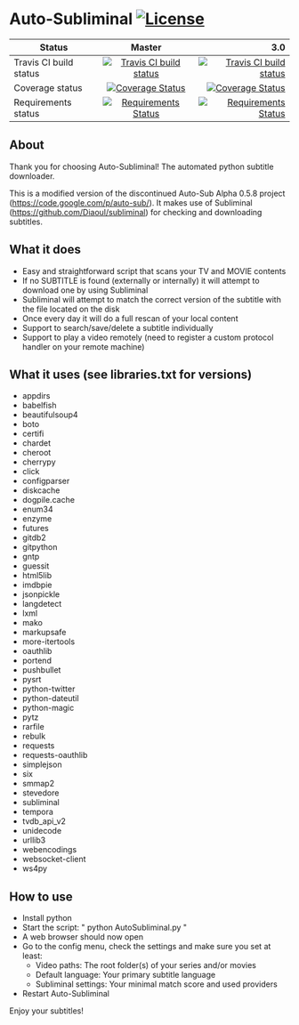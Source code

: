 Auto-Subliminal [![License](https://img.shields.io/github/license/halali/Auto-Subliminal.svg)](https://github.com/halali/Auto-Subliminal/blob/master/LICENSE)
===============

| Status | Master | 3.0 |
| -------|:------:| -----------:|
| Travis CI build status | [![Travis CI build status](https://travis-ci.org/halali/Auto-Subliminal.svg?branch=master)](https://travis-ci.org/halali/Auto-Subliminal) | [![Travis CI build status](https://travis-ci.org/halali/Auto-Subliminal.svg?branch=3.0)](https://travis-ci.org/halali/Auto-Subliminal) |
| Coverage status | [![Coverage Status](https://coveralls.io/repos/github/halali/Auto-Subliminal/badge.svg?branch=master)](https://coveralls.io/github/halali/Auto-Subliminal?branch=master) | [![Coverage Status](https://coveralls.io/repos/github/halali/Auto-Subliminal/badge.svg?branch=3.0)](https://coveralls.io/github/halali/Auto-Subliminal?branch=3.0) |
| Requirements status | [![Requirements Status](https://requires.io/github/halali/Auto-Subliminal/requirements.svg?branch=master)](https://requires.io/github/halali/Auto-Subliminal/requirements/?branch=master) | [![Requirements Status](https://requires.io/github/halali/Auto-Subliminal/requirements.svg?branch=3.0)](https://requires.io/github/halali/Auto-Subliminal/requirements/?branch=3.0) |

About
-----

Thank you for choosing Auto-Subliminal! The automated python subtitle downloader.

This is a modified version of the discontinued Auto-Sub Alpha 0.5.8 project (https://code.google.com/p/auto-sub/).
It makes use of Subliminal (https://github.com/Diaoul/subliminal) for checking and downloading subtitles.

What it does
------------

 * Easy and straightforward script that scans your TV and MOVIE contents
 * If no SUBTITLE is found (externally or internally) it will attempt to download one by using Subliminal
 * Subliminal will attempt to match the correct version of the subtitle with the file located on the disk
 * Once every day it will do a full rescan of your local content
 * Support to search/save/delete a subtitle individually
 * Support to play a video remotely (need to register a custom protocol handler on your remote machine)

What it uses (see libraries.txt for versions)
---------------------------------------------

 * appdirs
 * babelfish
 * beautifulsoup4
 * boto
 * certifi
 * chardet
 * cheroot
 * cherrypy
 * click
 * configparser
 * diskcache
 * dogpile.cache
 * enum34
 * enzyme
 * futures
 * gitdb2
 * gitpython
 * gntp
 * guessit
 * html5lib
 * imdbpie
 * jsonpickle
 * langdetect
 * lxml
 * mako
 * markupsafe
 * more-itertools
 * oauthlib
 * portend
 * pushbullet
 * pysrt
 * python-twitter
 * python-dateutil
 * python-magic
 * pytz
 * rarfile
 * rebulk
 * requests
 * requests-oauthlib
 * simplejson
 * six
 * smmap2
 * stevedore
 * subliminal
 * tempora
 * tvdb_api_v2
 * unidecode
 * urllib3
 * webencodings
 * websocket-client
 * ws4py

How to use
----------

 * Install python
 * Start the script: " python AutoSubliminal.py "
 * A web browser should now open
 * Go to the config menu, check the settings and make sure you set at least:
    * Video paths: The root folder(s) of your series and/or movies
    * Default language: Your primary subtitle language
    * Subliminal settings: Your minimal match score and used providers
 * Restart Auto-Subliminal

Enjoy your subtitles!
